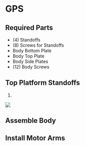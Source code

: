 GPS
==

Required Parts
--

- (4) Standoffs
- (8) Screws for Standoffs
- Body Bottom Plate
- Body Top Plate
- Body Side Plates
- (12) Body Screws

Top Platform Standoffs
--

1.
![](../images/.jpg)

Assemble Body
--

Install Motor Arms
--
